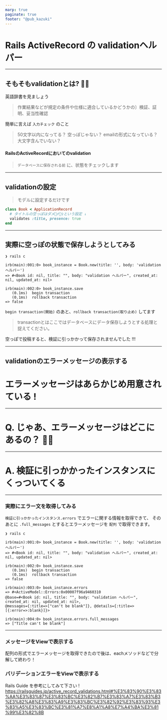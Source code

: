 ```yaml
---
marp: true
paginate: true
footer: "@pub_kazuki"
---
```


<!-- prerender: true -->

<!-- <style>
  section {
    font-size: 20px
  }
</style> -->

# Rails ActiveRecord の validationヘルパー

---

## そもそもvalidationとは? 🤔💭
英語辞書を見ましょう
>作業結果などが規定の条件や仕様に適合しているかどうかの〕検証、証明、妥当性確認

簡単に言えば `入力チェック` のこと
>50文字以内になってる？
>空っぽじゃない？
>emailの形式になっている？
>大文字含んでいない？

#### RailsのActiveRecordにおいてのvalidation
> `データベースに保存される前` に、状態をチェックします

---

## validationの設定
>モデルに設定するだけです

```ruby
class Book < ApplicationRecord
  # タイトルの空っぽはダメ🙅‍♂️🙅‍♀️という設定 ↓
  validates :title, presence: true
end
```

---

## 実際に空っぽの状態で保存しようとしてみる

```
❯ rails c

irb(main):001:0> book_instance = Book.new(title: '', body: 'validation ヘルパー')
=> #<Book id: nil, title: "", body: "validation ヘルパー", created_at: nil, updated_at: nil>

irb(main):002:0> book_instance.save
   (0.1ms)  begin transaction
   (0.1ms)  rollback transaction
=> false
```

`begin transaction(開始)` のあと、`rollback transaction(取り止め)` してます
>transactionとはここではデータベースにデータ保存しようとする処理と捉えてください。

空っぽで投稿すると、検証に引っかかって保存されませんでした !!!

---

## validationのエラーメッセージの表示する

# エラーメッセージはあらかじめ用意されている !

---

# Q. じゃあ、エラーメッセージはどこにあるの？ 🤔💭

---

# A. 検証に引っかかったインスタンスにくっついてくる

---

### 実際にエラー文を取得してみる

`検証に引っかかったインスタンス.errors` でエラーに関する情報を取得できて、
そのあとに `.full_messages` とするとエラーメッセージを `配列` で取得できます。

```
❯ rails c

irb(main):001:0> book_instance = Book.new(title: '', body: 'validation ヘルパー')
=> #<Book id: nil, title: "", body: "validation ヘルパー", created_at: nil, updated_at: nil>

irb(main):002:0> book_instance.save
   (0.1ms)  begin transaction
   (0.1ms)  rollback transaction
=> false

irb(main):003:0> book_instance.errors
=> #<ActiveModel::Errors:0x00007f96a9460310
@base=#<Book id: nil, title: "", body: "validation ヘルパー", created_at: nil, updated_at: nil>,
@messages={:title=>["can't be blank"]}, @details={:title=>[{:error=>:blank}]}>

irb(main):004:0> book_instance.errors.full_messages
=> ["Title can't be blank"]

```

---

### メッセージをViewで表示する

配列の形式でエラーメッセージを取得できたので後は、eachメソッドなどで分解して終わり！

### バリデーションエラーをViewで表示する
Rails Guide を参考にしてみて下さい !
https://railsguides.jp/active_record_validations.html#%E3%83%90%E3%83%AA%E3%83%87%E3%83%BC%E3%82%B7%E3%83%A7%E3%83%B3%E3%82%A8%E3%83%A9%E3%83%BC%E3%82%92%E3%83%93%E3%83%A5%E3%83%BC%E3%81%A7%E8%A1%A8%E7%A4%BA%E3%81%99%E3%82%8B

